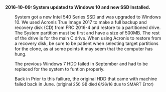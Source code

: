   <div class="content">
    <div class="field field-name-body field-type-text-with-summary field-label-hidden"><div class="field-items"><div class="field-item even"><p><strong>2016-10-09: System updated to Windows 10 and new SSD Installed.</strong></p><p style="padding-left: 30px;">System got a new Intel 540 Series SSD and was upgraded to Windows 10. We used Acronis True Image 2017 to make a full backup and recovery disk (CD) from FRC 2016-4 and restore to a partitioned drive. The System partition must be first and have a size of 500MB. The rest of the drive is for the main C drive. When using Acronis to restore from a recovery disk, be sure to be patient when selecting target partitions for the clone, as at some points it may seem that the computer has hung. </p><p style="padding-left: 30px;">The previous Windows 7 HDD failed in September and had to be replaced for the system to funtion properly.</p><p style="padding-left: 30px;">Back in Prior to this failiure, the original HDD that came with machine failed back in June. <span style="font-size: 13.008px;">(original 250 GB died 6/26/16 due to SMART Error)</span></p></div></div></div>  </div>

  
  
</div>
  </div>
</div>
  </div>
    </div>